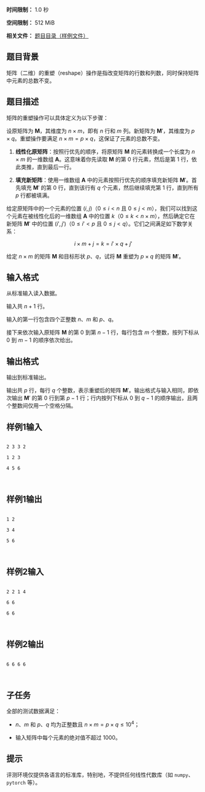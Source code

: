 


**时间限制：** 1.0 秒 


**空间限制：** 512 MiB

**相关文件：** [题目目录（样例文件）](examples/CSP202406-1.zip)




## 题目背景

矩阵（二维）的重塑（reshape）操作是指改变矩阵的行数和列数，同时保持矩阵中元素的总数不变。

## 题目描述

矩阵的重塑操作可以具体定义为以下步骤：

设原矩阵为 $\mathbf{M}$，其维度为 $n \times m$，即有 $n$ 行和 $m$ 列。新矩阵为 $\mathbf{M}'$，其维度为 $p \times q$。重塑操作要满足 $n \times m = p \times q$，这保证了元素的总数不变。

1. **线性化原矩阵**：按照行优先的顺序，将原矩阵 $\mathbf{M}$ 的元素转换成一个长度为 $n \times m$ 的一维数组 $\mathbf{A}$。这意味着你先读取 $\mathbf{M}$ 的第 $0$ 行元素，然后是第 $1$ 行，依此类推，直到最后一行。

2. **填充新矩阵**：使用一维数组 $\mathbf{A}$ 中的元素按照行优先的顺序填充新矩阵 $\mathbf{M}'$。首先填充 $\mathbf{M}'$ 的第 $0$ 行，直到该行有 $q$ 个元素，然后继续填充第 $1$ 行，直到所有 $p$ 行都被填满。

给定原矩阵中的一个元素的位置 $(i, j)$（$0 \le i < n$ 且 $0 \le j < m$），我们可以找到这个元素在被线性化后的一维数组 $\mathbf{A}$ 中的位置 $k$（$0 \le k < n \times m$），然后确定它在新矩阵 $\mathbf{M}'$ 中的位置 $(i', j')$（$0 \le i' < p$ 且 $0 \le j < q$）。它们之间满足如下数学关系：
$$i \times m + j = k = i' \times q + j'$$

给定 $n \times m$ 的矩阵 $\mathbf{M}$ 和目标形状 $p$、$q$，试将 $\mathbf{M}$ 重塑为 $p \times q$ 的矩阵 $\mathbf{M}'$。

## 输入格式

从标准输入读入数据。

输入共 $n + 1$ 行。

输入的第一行包含四个正整数 $n$、$m$ 和 $p$、$q$。

接下来依次输入原矩阵 $\mathbf{M}$ 的第 $0$ 到第 $n - 1$ 行，每行包含 $m$ 个整数，按列下标从 $0$ 到 $m - 1$ 的顺序依次给出。

## 输出格式

输出到标准输出。

输出共 $p$ 行，每行 $q$ 个整数，表示重塑后的矩阵 $\mathbf{M}'$。输出格式与输入相同，即依次输出 $\mathbf{M}'$ 的第 $0$ 行到第 $p-1$ 行；行内按列下标从 $0$ 到 $q - 1$ 的顺序输出，且两个整数间仅用一个空格分隔。








## 样例1输入

```plain
2 3 3 2
1 2 3
4 5 6

```



## 样例1输出

```plain
1 2
3 4
5 6

```









## 样例2输入

```plain
2 2 1 4
6 6
6 6

```



## 样例2输出

```plain
6 6 6 6

```


## 子任务

全部的测试数据满足：

* $n$、$m$ 和 $p$、$q$ 均为正整数且 $n \times m = p \times q \le 10^{4}$；

* 输入矩阵中每个元素的绝对值不超过 $1000$。

## 提示

评测环境仅提供各语言的标准库，特别地，不提供任何线性代数库（如 `numpy`、`pytorch` 等）。